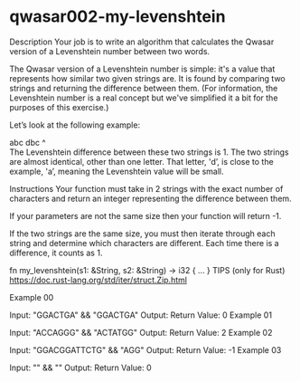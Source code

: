 # qwasar002-my-levenshtein

Description
Your job is to write an algorithm that calculates the Qwasar version of a Levenshtein number between two words.

The Qwasar version of a Levenshtein number is simple: it's a value that represents how similar two given strings are.
It is found by comparing two strings and returning the difference between them. (For information, the Levenshtein number is a real concept but we've simplified it a bit for the purposes of this exercise.)

Let’s look at the following example:

  abc
  dbc
  ^  
The Levenshtein difference between these two strings is 1. The two strings are almost identical, other than one letter. That letter, 'd’, is close to the example, 'a’, meaning the Levenshtein value will be small.

Instructions
Your function must take in 2 strings with the exact number of characters and return an integer representing the difference between them.

If your parameters are not the same size then your function will return -1.

If the two strings are the same size, you must then iterate through each string and determine which characters are different. Each time there is a difference, it counts as 1.

fn my_levenshtein(s1: &String, s2: &String) -> i32 {
	...
}
TIPS (only for Rust)
https://doc.rust-lang.org/std/iter/struct.Zip.html

Example 00

Input: "GGACTGA" && "GGACTGA"
Output: 
Return Value: 0
Example 01

Input: "ACCAGGG" && "ACTATGG"
Output: 
Return Value: 2
Example 02

Input: "GGACGGATTCTG" && "AGG"
Output: 
Return Value: -1
Example 03

Input: "" && ""
Output: 
Return Value: 0
